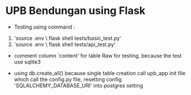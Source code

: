 # UPB Bendungan using Flask

- Testing using command :
1. 'source .env \\ flask shell tests/basic_test.py'
2. 'source .env \\ flask shell tests/api_test.py'

- comment column 'content' for table Raw for testing, because the test use sqlite3

- using db.create_all() because single table creation call upb_app init file which call the config.py file, resetting config 'SQLALCHEMY_DATABASE_URI' into postgres setting
